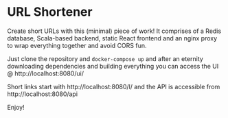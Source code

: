 # URL Shortener

Create short URLs with this (minimal) piece of work! It comprises of a Redis database, Scala-based backend, static React frontend and an nginx proxy to wrap everything together and avoid CORS fun.

Just clone the repository and `docker-compose up` and after an eternity downloading dependencies and building everything you can access the UI @ http://localhost:8080/ui/

Short links start with http://localhost:8080/l/ and the API is accessible from http://localhost:8080/api

Enjoy!
